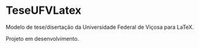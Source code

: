 # TeseUFVLatex
Modelo de tese/disertação da Universidade Federal de Viçosa para LaTeX.

Projeto em desenvolvimento.
